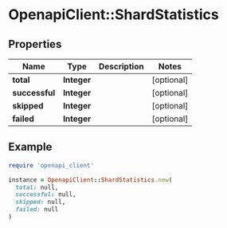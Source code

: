 # OpenapiClient::ShardStatistics

## Properties

| Name | Type | Description | Notes |
| ---- | ---- | ----------- | ----- |
| **total** | **Integer** |  | [optional] |
| **successful** | **Integer** |  | [optional] |
| **skipped** | **Integer** |  | [optional] |
| **failed** | **Integer** |  | [optional] |

## Example

```ruby
require 'openapi_client'

instance = OpenapiClient::ShardStatistics.new(
  total: null,
  successful: null,
  skipped: null,
  failed: null
)
```


